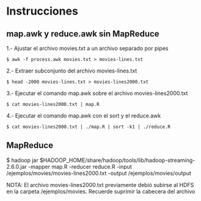 # Instrucciones

## map.awk y reduce.awk sin MapReduce

1.- Ajustar el archivo movies.txt a un archivo separado por pipes
```
$ awk -f process.awk movies.txt > movies-lines.txt
```

2.- Extraer subconjunto del archivo movies-lines.txt
```
$ head -2000 movies-lines.txt > movies-lines2000.txt
```

3.- Ejecutar el comando map.awk sobre el archivo movies-lines2000.txt
```
$ cat movies-lines2000.txt | map.R
```

4.- Ejecutar el comando map.awk con el sort y el reduce.awk 
```
$ cat movies-lines2000.txt | ./map.R | sort -k1 | ./reduce.R
```

## MapReduce

$ hadoop jar $HADOOP_HOME/share/hadoop/tools/lib/hadoop-streaming-2.6.0.jar -mapper map.R -reducer reduce.R -input /ejemplos/movies/movies-lines2000.txt -output /ejemplos/movies/output

NOTA: El archivo movies-lines2000.txt previamente debió subirse al HDFS en la carpeta /ejemplos/movies. Recuerde suprimir la cabecera del archivo
